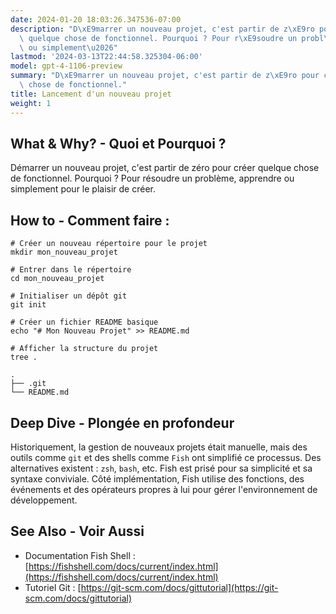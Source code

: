 ```yaml
---
date: 2024-01-20 18:03:26.347536-07:00
description: "D\xE9marrer un nouveau projet, c'est partir de z\xE9ro pour cr\xE9er\
  \ quelque chose de fonctionnel. Pourquoi ? Pour r\xE9soudre un probl\xE8me, apprendre\
  \ ou simplement\u2026"
lastmod: '2024-03-13T22:44:58.325304-06:00'
model: gpt-4-1106-preview
summary: "D\xE9marrer un nouveau projet, c'est partir de z\xE9ro pour cr\xE9er quelque\
  \ chose de fonctionnel."
title: Lancement d'un nouveau projet
weight: 1
---
```


## What & Why? - Quoi et Pourquoi ?
Démarrer un nouveau projet, c'est partir de zéro pour créer quelque chose de fonctionnel. Pourquoi ? Pour résoudre un problème, apprendre ou simplement pour le plaisir de créer.

## How to - Comment faire :
```Fish Shell
# Créer un nouveau répertoire pour le projet
mkdir mon_nouveau_projet

# Entrer dans le répertoire
cd mon_nouveau_projet

# Initialiser un dépôt git
git init

# Créer un fichier README basique
echo "# Mon Nouveau Projet" >> README.md

# Afficher la structure du projet
tree .
```
``` 
.
├── .git
└── README.md
```

## Deep Dive - Plongée en profondeur
Historiquement, la gestion de nouveaux projets était manuelle, mais des outils comme `git` et des shells comme `Fish` ont simplifié ce processus. Des alternatives existent : `zsh`, `bash`, etc. Fish est prisé pour sa simplicité et sa syntaxe conviviale. Côté implémentation, Fish utilise des fonctions, des événements et des opérateurs propres à lui pour gérer l'environnement de développement.

## See Also - Voir Aussi
- Documentation Fish Shell : [https://fishshell.com/docs/current/index.html](https://fishshell.com/docs/current/index.html)
- Tutoriel Git : [https://git-scm.com/docs/gittutorial](https://git-scm.com/docs/gittutorial)
